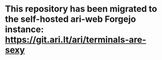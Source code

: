 # This repository has been migrated to the self-hosted ari-web Forgejo instance: <https://git.ari.lt/ari/terminals-are-sexy>